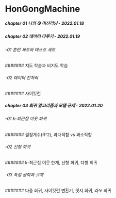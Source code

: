 # HonGongMachine

##### chapter 01 나의 첫 머신러닝 - 2022.01.18
##### chapter 02 데이터 다루기 - 2022.01.19
###### -01 훈련 세트와 테스트 세트
####### 지도 학습과 비지도 학습
###### -02 데이터 전처리
####### 사이킷런
##### chapter 03 회귀 알고리즘과 모델 규제 - 2022.01.20
###### -01 k-최근접 이웃 회귀
####### 결정계수(R^2), 과대적합 vs 과소적합
###### -02 선형 회귀
####### k-최근접 이웃 한계, 선형 회귀, 다항 회귀
###### -03 특성 공학과 규제
####### 다중 회귀, 사이킷런 변환기, 릿지 회귀, 라쏘 회귀
